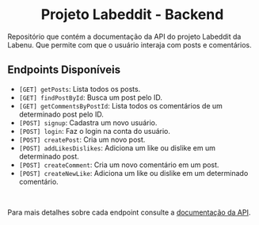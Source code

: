 <h1 align="center">
    Projeto Labeddit - Backend
</h1>
<p>Repositório que contém a documentação da API do projeto Labeddit da Labenu. Que permite com que o usuário interaja com posts e comentários.</p>

## Endpoints Disponíveis

- `[GET] getPosts`: Lista todos os posts.
- `[GET] findPostById`: Busca um post pelo ID.
- `[GET] getCommentsByPostId`: Lista todos os comentários de um determinado post pelo ID.
- `[POST] signup`: Cadastra um novo usuário.
- `[POST] login`: Faz o login na conta do usuário.
- `[POST] createPost`: Cria um novo post.
- `[POST] addLikesDislikes`: Adiciona um like ou dislike em um determinado post.
- `[POST] createComment`: Cria um novo comentário em um post.
- `[POST] createNewLike`: Adiciona um like ou dislike em um determinado comentário.

<br>

Para mais detalhes sobre cada endpoint consulte a [documentação da API](https://documenter.getpostman.com/view/24823099/2s946eAYrf).